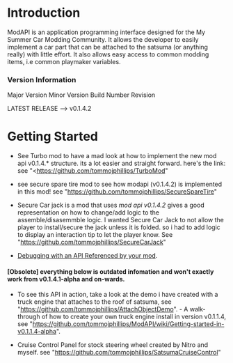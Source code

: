 # Introduction
 ModAPI is an application programming interface designed for the My Summer Car Modding Community. It allows the developer
 to easily implement a car part that can be attached to the satsuma (or anything really) with little effort. It also allows 
 easy access to common modding items, i.e common playmaker variables. 
 
 <h3>Version Information</h3>
 
 Major Version
 Minor Version
 Build Number
 Revision
 
 LATEST RELEASE --> v0.1.4.2

# Getting Started

- See Turbo mod to have a mad look at how to implement the new mod api v0.1.4.* structure. its a lot easier and straight forward. here's the link: see "<https://github.com/tommojphillips/TurboMod"

- see secure spare tire mod to see how modapi (v0.1.4.2) is implemented in this mod! see "https://github.com/tommojphillips/SecureSpareTire"

- Secure Car jack is a mod that uses <i>mod api v0.1.4.2</i> gives a good representation on how to change/add logic to the assemble/disasemmble logic. I wanted Secure Car Jack to not allow the player to install/secure the jack unless it is folded. so i had to add logic to display an interaction tip to let the player know. See "https://github.com/tommojphillips/SecureCarJack"  

- [Debugging with an API Referenced by your mod](https://github.com/piotrulos/MSCModLoader/wiki/Debugging-with-an-API-referenced-by-your-mod).


#### [Obsolete] everything below is outdated infomation and won't exactly work from v0.1.4.1-alpha and on-wards.

- To see this API in action, take a look at the demo i have created with a truck engine that attaches to the roof of satsuma, see "<https://github.com/tommojphillips/AttachObjectDemo>". - A walk-through of how to create your own truck engine install in version v0.1.1.4, see "<https://github.com/tommojphillips/ModAPI/wiki/Getting-started-in-v0.1.1.4-alpha>".  

- Cruise Control Panel for stock steering wheel created by Nitro and myself. see "https://github.com/tommojphillips/SatsumaCruiseControl"


